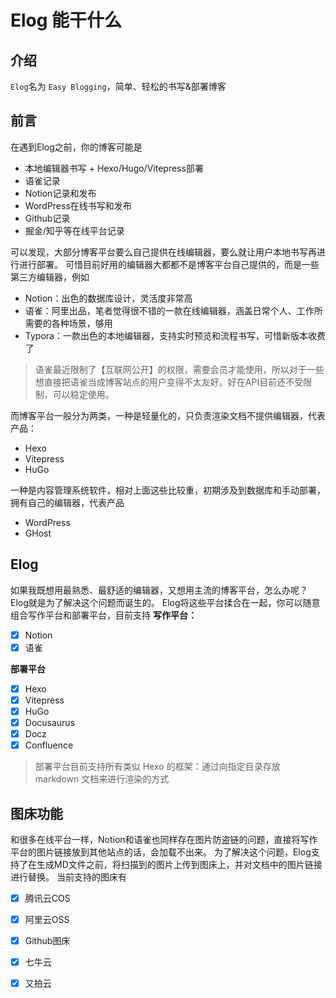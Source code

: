# Elog 能干什么
## 介绍
`Elog`名为 `Easy Blogging`，简单、轻松的书写&部署博客
## 前言
在遇到Elog之前，你的博客可能是

- 本地编辑器书写 + Hexo/Hugo/Vitepress部署
- 语雀记录
- Notion记录和发布
- WordPress在线书写和发布
- Github记录
- 掘金/知乎等在线平台记录

可以发现，大部分博客平台要么自己提供在线编辑器，要么就让用户本地书写再进行进行部署。
可惜目前好用的编辑器大都都不是博客平台自己提供的，而是一些第三方编辑器，例如

- Notion：出色的数据库设计，灵活度非常高
- 语雀：阿里出品，笔者觉得很不错的一款在线编辑器，涵盖日常个人、工作所需要的各种场景，够用
- Typora：一款出色的本地编辑器，支持实时预览和流程书写，可惜新版本收费了
> 语雀最近限制了【互联网公开】的权限，需要会员才能使用，所以对于一些想直接把语雀当成博客站点的用户变得不太友好。好在API目前还不受限制，可以稳定使用。

而博客平台一般分为两类，一种是轻量化的，只负责渲染文档不提供编辑器，代表产品：

- Hexo
- Vitepress
- HuGo

一种是内容管理系统软件，相对上面这些比较重，初期涉及到数据库和手动部署，拥有自己的编辑器，代表产品

- WordPress
- GHost
## Elog
如果我既想用最熟悉、最舒适的编辑器，又想用主流的博客平台，怎么办呢？
Elog就是为了解决这个问题而诞生的。
Elog将这些平台揉合在一起，你可以随意组合写作平台和部署平台，目前支持
**写作平台：**

- [x] Notion
- [x] 语雀

**部署平台**

- [x] Hexo
- [x] Vitepress
- [x] HuGo
- [x] Docusaurus
- [x] Docz
- [x] Confluence
> 部署平台目前支持所有类似 Hexo 的框架：通过向指定目录存放 markdown 文档来进行渲染的方式

## 图床功能
和很多在线平台一样，Notion和语雀也同样存在图片防盗链的问题，直接将写作平台的图片链接放到其他站点的话，会加载不出来。
为了解决这个问题，Elog支持了在生成MD文件之前，将扫描到的图片上传到图床上，并对文档中的图片链接进行替换。
当前支持的图床有

- [x] 腾讯云COS
- [x] 阿里云OSS
- [x] Github图床
- [x] 七牛云
- [x] 又拍云



